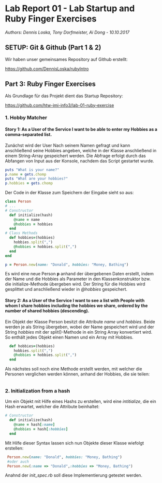 # Lab Report 01 - Lab Startup and Ruby Finger Exercises

_Authors: Dennis Loska, Tony Dorfmeister, Ai Dong - 10.10.2017_

## SETUP: Git & Github (Part 1 & 2)

Wir haben unser gemeinsames Repository auf Github erstellt:

https://github.com/DennisLoska/rubyIntro

## Part 3: Ruby Finger Exercises

Als Grundlage für das Projekt dient das Startup Repository:

https://github.com/htw-imi-info3/lab-01-ruby-exercise


### 1. Hobby Matcher

#### Story 1: As a User of the Service I want to be able to enter my Hobbies as a comma-separated list.

Zunächst wird der User Nach seinem Namen gefragt und kann anschließend seine Hobbies angeben, welche in der Klasse anschließend in einem String-Array gespeichert
werden. Die Abfrage erfolgt durch das Abfangen von Input aus der Konsole, nachdem das Script gestartet wurde.

```ruby
puts "What is your name?"
p.name = gets.chomp
puts "What are your hobbies?"
p.hobbies = gets.chomp

```

Der Code in der Klasse zum Speichern der Eingabe sieht so aus: 

```ruby
class Person
# ...
# Constructor
  def initialize(hash)
    @name = name
    @hobbies = hobbies
  end
# Class Methods
  def hobbies=(hobbies)
    hobbies.split(",")
    @hobbies = hobbies.split(",")
  end
end

p = Person.new(name: "Donald", hobbies: "Money, Bathing")
```

Es wird eine neue Person **p** anhand der übergebenen Daten erstellt, indem der Name und die Hobbies als Parameter in den Klassenkonstruktor bzw. die initialize-Methode übergeben wird. Der String für die Hobbies wird gesplittet und anschließend wieder in _@hobbies_ gespeichert.

#### Story 2: As a User of the Service I want to see a list with People with whom I share hobbies including the hobbies we share, ordered by the number of shared hobbies (descending).

Ein Objekt der Klasse Person besitzt die Attribute _name_ und _hobbies_. Beide werden je als String übergeben, wobei der Name gespeichert wird und der String _hobbies_ mit der split()-Methode in ein String Array konvertiert wird. So enthält jedes Objekt einen Namen und ein Array mit Hobbies.

```ruby
  def hobbies=(hobbies)
    hobbies.split(",")
    @hobbies = hobbies.split(",")
  end
```

Als nächstes soll noch eine Methode erstellt werden, mit welcher die Personen verglichen werden können, anhand der Hobbies, die sie teilen:

```ruby

```

### 2. Initialization from a hash

Um ein Objekt mit Hilfe eines Hashs zu erstellen, wird eine _intitialize_, die ein Hash erwartet, welcher die Attribute beinhaltet:

```ruby
# Constructor
  def initialize(hash)
    @name = hash[:name]
    @hobbies = hash[:hobbies]
  end
```

Mit Hilfe dieser Syntax lassen sich nun Objekte dieser Klasse wiefolgt erstellen:

```ruby
 Person.new(name: "Donald", hobbies: "Money, Bathing")
 #oder auch
 Person.new(:name => "Donald",:hobbies => "Money, Bathing")
```

Anahnd der _init_spec.rb_ soll diese Implementierung getestet werden.

